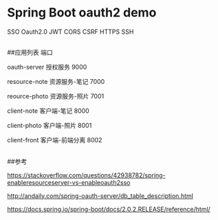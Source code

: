 # Spring Boot oauth2 demo
SSO Oauth2.0 JWT  CORS CSRF     HTTPS SSH

##
##应用列表 端口

oauth-server    授权服务            9000

resource-note   资源服务-笔记        7000

reource-photo   资源服务-照片        7001

client-note     客户端-笔记         8000

client-photo    客户端-照片         8001

client-front    客户端-前端分离         8002


##
##参考

https://stackoverflow.com/questions/42938782/spring-enableresourceserver-vs-enableoauth2sso

http://andaily.com/spring-oauth-server/db_table_description.html

https://docs.spring.io/spring-boot/docs/2.0.2.RELEASE/reference/html/
